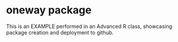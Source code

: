 # oneway package
This is an EXAMPLE performed in an Advanced R class, showcasing package creation and deployment to github. 
